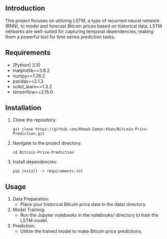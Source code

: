 ## Introduction
This project focuses on utilizing LSTM, a type of recurrent neural network (RNN), to model and forecast Bitcoin prices based on historical data. LSTM networks are well-suited for capturing temporal dependencies, making them a powerful tool for time series prediction tasks.

## Requirements

* [Python] 3.10
* matplotlib==3.8.2
* numpy==1.26.2
* pandas==2.1.3
* scikit_learn==1.3.2
* tensorflow==2.15.0

## Installation

1. Clone the repository:

     `git clone https://github.com/Ahmad-Zaman-Khan/Bitcoin-Price-Prediction.git`

2. Navigate to the project directory:

    `cd Bitcoin-Price-Prediction`

3. Install dependencies:
  
   `pip install -r requirements.txt`

## Usage

1. Data Preparation:
   * Place your historical Bitcoin price data in the data/ directory.
2. Model Training:
   * Run the Jupyter notebooks in the notebooks/ directory to train the LSTM model.
3. Prediction:
   * Utilize the trained model to make Bitcoin price predictions.




